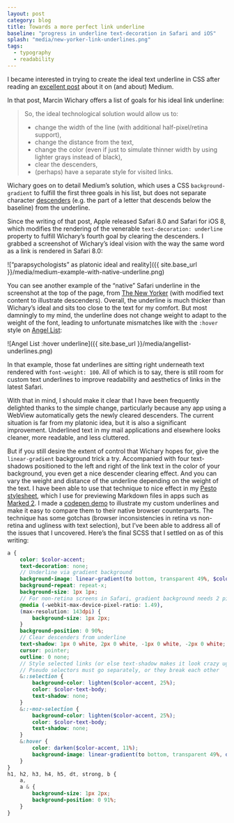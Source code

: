 ```yaml
---
layout: post
category: blog
title: Towards a more perfect link underline
baseline: "progress in underline text-decoration in Safari and iOS"
splash: "media/new-yorker-link-underlines.png"
tags:
  - typography
  - readability
---
```


I became interested in trying to create the ideal text underline in CSS after reading an [excellent post][medium-post-underlines] about it on (and about) Medium.

In that post, Marcin Wichary offers a list of goals for his ideal link underline:

> So, the ideal technological solution would allow us to:
>
> - change the width of the line (with additional half-pixel/retina support),
> - change the distance from the text,
> - change the color (even if just to simulate thinner width by using lighter grays instead of black),
> - clear the descenders,
> - (perhaps) have a separate style for visited links.

Wichary goes on to detail Medium’s solution, which uses a CSS `background-gradient` to fulfill the first three goals in his list, but does not separate character [descenders][] (e.g. the part of a letter that descends below the baseline) from the underline.

Since the writing of that post, Apple released Safari 8.0 and Safari for iOS 8, which modifies the rendering of the venerable `text-decoration: underline` property to fulfill Wichary’s fourth goal by clearing the descenders. I grabbed a screenshot of Wichary’s ideal vision with the way the same word as a link is rendered in Safari 8.0:

![“parapsychologists” as platonic ideal and reality]({{ site.base_url }}/media/medium-example-with-native-underline.png)

You can see another example of the “native” Safari underline in the screenshot at the top of the page, from [The New Yorker][] (with modified text content to illustrate descenders). Overall, the underline is much thicker than Wichary’s ideal and sits too close to the text for my comfort. But most damningly to my mind, the underline does not change weight to adapt to the weight of the font, leading to unfortunate mismatches like with the `:hover` style on [Angel List][]:

![Angel List :hover underline]({{ site.base_url }}/media/angellist-underlines.png)

In that example, those fat underlines are sitting right underneath text rendered with `font-weight: 100`. All of which is to say, there is still room for custom text underlines to improve readability and aesthetics of links in the latest Safari.

With that in mind, I should make it clear that I have been frequently delighted thanks to the simple change, particularly because any app using a WebView automatically gets the newly cleared descenders. The current situation is far from my platonic idea, but it is also a significant improvement. Underlined text in my mail applications and elsewhere looks cleaner, more readable, and less cluttered.

But if you still desire the extent of control that Wichary hopes for, give the `linear-gradient` background trick a try. Accompanied with four text-shadows positioned to the left and right of the link text in the color of your background, you even get a nice descender clearing effect. And you can vary the weight and distance of the underline depending on the weight of the text. I have been able to use that technique to nice effect in my [Pesto stylesheet][], which I use for previewing Markdown files in apps such as [Marked 2][]. I made a [codepen demo][] to illustrate my custom underlines and make it easy to compare them to their native browser counterparts. The technique has some gotchas (browser inconsistencies in retina vs non-retina and ugliness with text selection), but I’ve been able to address all of the issues that I uncovered. Here’s the final SCSS that I settled on as of this writing:

```scss
a {
	color: $color-accent;
	text-decoration: none;
	// Underline via gradient background
	background-image: linear-gradient(to bottom, transparent 49%, $color-accent 50%);
	background-repeat: repeat-x;
	background-size: 1px 1px;
	// For non-retina screens in Safari, gradient background needs 2 pixels of height to show any underline
	@media (-webkit-max-device-pixel-ratio: 1.49),
	(max-resolution: 143dpi) {
		background-size: 1px 2px;
	}
	background-position: 0 90%;
	// Clear descenders from underline
	text-shadow: 1px 0 white, 2px 0 white, -1px 0 white, -2px 0 white;
	cursor: pointer;
	outline: 0 none;
	// Style selected links (or else text-shadow makes it look crazy ugly)
    // Pseudo selectors must go separately, or they break each other
	&::selection {
		background-color: lighten($color-accent, 25%);
		color: $color-text-body;
		text-shadow: none;
	}
	&::-moz-selection {
		background-color: lighten($color-accent, 25%);
		color: $color-text-body;
		text-shadow: none;
	}
	&:hover {
		color: darken($color-accent, 11%);
		background-image: linear-gradient(to bottom, transparent 49%, darken($color-accent, 6%) 50%);
	}
}
h1, h2, h3, h4, h5, dt, strong, b {
	a,
    a & {
		background-size: 1px 2px;
		background-position: 0 91%;
	}
}
```

[medium-post-underlines]: https://medium.com/designing-medium/crafting-link-underlines-on-medium-7c03a9274f9
[descenders]: https://en.wikipedia.org/wiki/Descender
[The New Yorker]: http://www.newyorker.com
[Angel List]: https://angel.co/jobs
[Pesto stylesheet]: https://github.com/acusti/Custom-Marked-Styles
[Marked 2]: http://marked2app.com
[codepen demo]: http://codepen.io/acusti/editor/gbabKQ
